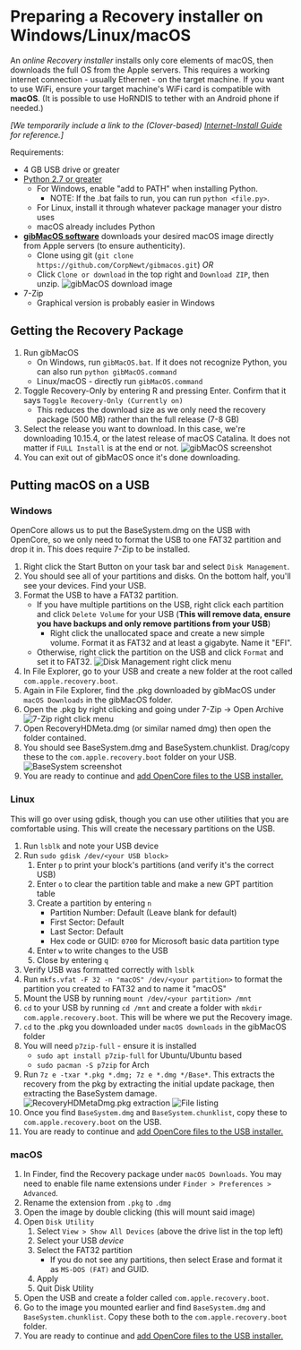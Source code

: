 # Preparing a Recovery installer on Windows/Linux/macOS

An *online Recovery installer* installs only core elements of macOS, then downloads the full OS from the Apple servers.
This requires a working internet connection - usually Ethernet - on the target machine.
If you want to use WiFi, ensure your target machine's WiFi card is compatible with **macOS**.
(It is possible to use HoRNDIS to tether with an Android phone if needed.)

*[We temporarily include a link to the (Clover-based) [Internet-Install Guide](https://internet-install.gitbook.io/macos-internet-install/preparing-your-installer/preparing-your-installer-media) for reference.]*

Requirements:

* 4 GB USB drive or greater
* [Python 2.7 or greater](https://www.python.org/downloads/)
  * For Windows, enable "add to PATH" when installing Python.
    * NOTE: If the .bat fails to run, you can run `python <file.py>`.
  * For Linux, install it through whatever package manager your distro uses
  * macOS already includes Python
* [**gibMacOS software**](https://github.com/corpnewt/gibMacOS)
downloads your desired macOS image directly from Apple servers (to ensure authenticity).
  * Clone using git (`git clone https://github.com/CorpNewt/gibmacos.git`)
    _OR_
  * Click `Clone or download` in the top right and `Download ZIP`, then unzip.
    ![gibMacOS download image](/images/preparations/CloneOrDownload.jpg)
* 7-Zip
  * Graphical version is probably easier in Windows

## Getting the Recovery Package

1. Run gibMacOS
    * On Windows, run `gibMacOS.bat`. If it does not recognize Python, you can also run `python gibMacOS.command`
    * Linux/macOS - directly run `gibMacOS.command`
2. Toggle Recovery-Only by entering R and pressing Enter. Confirm that it says `Toggle Recovery-Only (Currently on)`
    * This reduces the download size as we only need the recovery package (500 MB) rather than the full release (7-8 GB)
3. Select the release you want to download. In this case, we're downloading 10.15.4, or the latest release of macOS Catalina. It does not matter if `FULL Install` is at the end or not.
    ![gibMacOS screenshot](/images/preparations/gibMacOS.jpg)
4. You can exit out of gibMacOS once it's done downloading.

## Putting macOS on a USB

### Windows

OpenCore allows us to put the BaseSystem.dmg on the USB with OpenCore,
so we only need to format the USB to one FAT32 partition and drop it in.
This does require 7-Zip to be installed.

1. Right click the Start Button on your task bar and select `Disk Management`.
2. You should see all of your partitions and disks. On the bottom half, you'll see your devices. Find your USB.
3. Format the USB to have a FAT32 partition.
    * If you have multiple partitions on the USB, right click each partition and click `Delete Volume` for your USB (**This will remove data, ensure you have backups and only remove partitions from your USB**)
        * Right click the unallocated space and create a new simple volume. Format it as FAT32 and at least a gigabyte. Name it "EFI".
    * Otherwise, right click the partition on the USB and click `Format` and set it to FAT32.
    ![Disk Management right click menu](/images/preparations/DiskManagement.jpg)
4. In File Explorer, go to your USB and create a new folder at the root called `com.apple.recovery.boot`.
5. Again in File Explorer, find the .pkg downloaded by gibMacOS under `macOS Downloads` in the gibMacOS folder.
6. Open the .pkg by right clicking and going under 7-Zip -> Open Archive
    ![7-Zip right click menu](/images/preparations/7zipWinders.jpg)
7. Open RecoveryHDMeta.dmg (or similar named dmg) then open the folder contained.
8. You should see BaseSystem.dmg and BaseSystem.chunklist. Drag/copy these to the `com.apple.recovery.boot` folder on your USB.
    ![BaseSystem screenshot](/images/preparations/BaseSystemWinders.jpg)
9. You are ready to continue and [add OpenCore files to the USB installer.](./opencore-efi.md)

### Linux

This will go over using gdisk, though you can use other utilities that you are comfortable using. This will create the necessary partitions on the USB.

1. Run `lsblk` and note your USB device
2. Run `sudo gdisk /dev/<your USB block>`
    1. Enter `p` to print your block's partitions (and verify it's the correct USB)
    2. Enter `o` to clear the partition table and make a new GPT partition table
    3. Create a partition by entering `n`
        * Partition Number: Default (Leave blank for default)
        * First Sector: Default
        * Last Sector: Default
        * Hex code or GUID: `0700` for Microsoft basic data partition type
    4. Enter `w` to write changes to the USB
    5. Close by entering `q`
3. Verify USB was formatted correctly with `lsblk`
4. Run `mkfs.vfat -F 32 -n "macOS" /dev/<your partition>` to format the partition you created to FAT32 and to name it "macOS"
5. Mount the USB by running `mount /dev/<your partition> /mnt`
6. `cd` to your USB by running `cd /mnt` and create a folder with `mkdir com.apple.recovery.boot`. This will be where we put the Recovery image.
7. `cd` to the .pkg you downloaded under `macOS downloads` in the gibMacOS folder
8. You will need `p7zip-full` - ensure it is installed
    * `sudo apt install p7zip-full` for Ubuntu/Ubuntu based
    * `sudo pacman -S p7zip` for Arch
9. Run `7z e -txar *.pkg *.dmg; 7z e *.dmg */Base*`. This extracts the recovery from the pkg by extracting the initial update package, then extracting the BaseSystem damage.
    ![RecoveryHDMetaDmg.pkg extraction](/images/preparations/LinooxExtract.jpg)
    ![File listing](/images/preparations/LinooxLS.jpg)
10. Once you find `BaseSystem.dmg` and `BaseSystem.chunklist`, copy these to `com.apple.recovery.boot` on the USB.
11. You are ready to continue and [add OpenCore files to the USB installer.](./opencore-efi.md)

### macOS

1. In Finder, find the Recovery package under `macOS Downloads`. You may need to enable file name extensions under `Finder > Preferences > Advanced`.
2. Rename the extension from `.pkg` to `.dmg`
3. Open the image by double clicking (this will mount said image)
4. Open `Disk Utility`
    1. Select `View > Show All Devices` (above the drive list in the top left)
    2. Select your USB *device*
    3. Select the FAT32 partition
        * If you do not see any partitions, then select Erase and format it as `MS-DOS (FAT)` and GUID.
    4. Apply
    5. Quit Disk Utility
5. Open the USB and create a folder called `com.apple.recovery.boot`.
6. Go to the image you mounted earlier and find `BaseSystem.dmg` and `BaseSystem.chunklist`. Copy these both to the `com.apple.recovery.boot` folder.
7. You are ready to continue and [add OpenCore files to the USB installer.](./opencore-efi.md)
